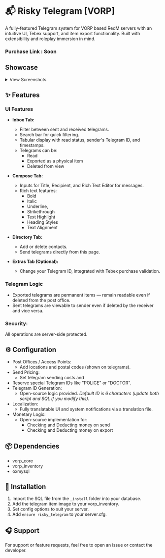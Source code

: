 # 📬 Risky Telegram [VORP]
A fully-featured Telegram system for VORP based RedM servers with an intuitive UI, Tebex support, and item export functionality. Built with extensibility and roleplay immersion in mind.

### Purchase Link : **Soon**

## Showcase
<details>
  <Summary>View Screenshots</Summary>
  
  ### Telegrams Tab
  ![{993159F6-8756-496F-9B21-CCC5B925E30D}](https://github.com/user-attachments/assets/d1546d27-e518-4a8e-b262-3afe98f77961)

  ### Compose Tab
  ![{8A05C7C3-A9A7-4A34-A99D-9098E57114C4}](https://github.com/user-attachments/assets/bb605806-a784-478d-9808-c557a44bbd5a)

  ### Directory Tab
  ![{A4E7429D-CE0F-4870-B4C1-FFF549474D9A}](https://github.com/user-attachments/assets/edc50100-f320-4288-ba3e-c5176af10601)
  ![{E6153873-5F90-441D-852F-7A119DFE5600}](https://github.com/user-attachments/assets/12691ad6-0b9d-4944-878e-4167ee71a7cb)

  ### Extras Tab
  ![{FE8FB96E-A52D-44C9-9C3B-A5AF2EE6B66D}](https://github.com/user-attachments/assets/4e39b148-2be5-4b61-adb5-0b106b23dca9)

  ### Item Telegram
  ![{B25FE2EB-2446-48DB-BD84-86CEA96AA722}](https://github.com/user-attachments/assets/376aeb86-fd44-4178-81f3-7b8d9ab2798d)

</details>

## ✨ Features
### UI Features
- **Inbox Tab:**
  - Filter between sent and received telegrams.
  - Search bar for quick filtering.
  - Tabular display with read status, sender's Telegram ID, and timestamps.
  - Telegrams can be:
    - Read
    - Exported as a physical item
    - Deleted from view
      
- **Compose Tab:**
  - Inputs for Title, Recipient, and Rich Text Editor for messages.
  - Rich text features:
    - Bold
    - Italic
    - Underline,
    - Strikethrough
    - Text Highlight
    - Heading Styles
    - Text Alignment

- **Directory Tab:**
  - Add or delete contacts.
  - Send telegrams directly from this page.

- **Extras Tab (Optional):**
  - Change your Telegram ID, integrated with Tebex purchase validation.

### Telegram Logic
  - Exported telegrams are permanent items — remain readable even if deleted from the post office.
  - Sent telegrams are viewable to sender even if deleted by the receiver and vice versa.
    
### Security:
  All operations are server-side protected.

## ⚙️ Configuration
  - Post Offices / Access Points:
    - Add locations and postal codes (shown on telegrams).
  - Send Pricing:
    - Set telegram sending costs and
  - Reserve special Telegram IDs like "POLICE" or "DOCTOR".
  - Telegram ID Generation:
    - Open-source logic provided. *Default ID is 6 characters (update both script and SQL if you modify this).*
  - Localization:
    - Fully translatable UI and system notifications via a translation file.
  - Monetary Logic:
    - Open-source implementation for:
      - Checking and Deducting money on send
      - Checking and Deducting money on export

## 📦 Dependencies
  - vorp_core
  - vorp_inventory
  - oxmysql

## 🚀 Installation

1. Import the SQL file from the `_install` folder into your database.
2. Add the telegram item image to your vorp_inventory.
3. Set config options to suit your server.
4. Add `ensure risky_telegram` to your server.cfg.

## 🎧 Support
For support or feature requests, feel free to open an issue or contact the developer.
